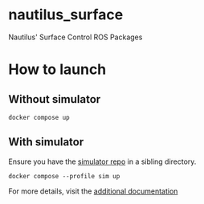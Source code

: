 # nautilus_surface
Nautilus' Surface Control ROS Packages

# How to launch

## Without simulator
```
docker compose up
```

## With simulator
Ensure you have the [simulator repo](https://github.com/uwrov/nautilus_sim) in a sibling directory.
```
docker compose --profile sim up
```

For more details, visit the [additional documentation](docker.md)